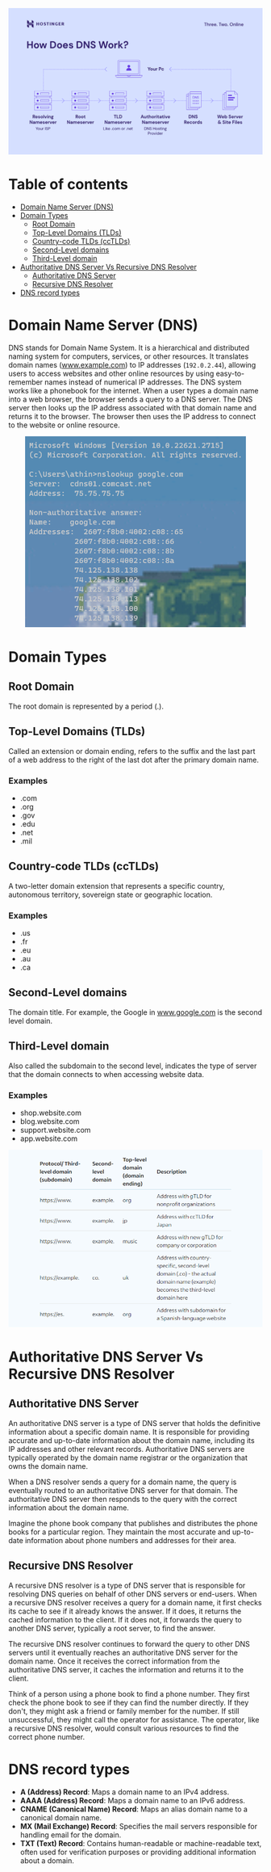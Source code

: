 <p align="center">
  <img src="../007/assets/dns_work.png">
</p>

# Table of contents

- [Domain Name Server (DNS)](#domain-name-server-dns)
- [Domain Types](#domain-types)
  - [Root Domain](#root-domain)
  - [Top-Level Domains (TLDs)](#top-level-domains-tlds)
  - [Country-code TLDs (ccTLDs)](#country-code-tlds-cctlds)
  - [Second-Level domains](#second-level-domains)
  - [Third-Level domain](#third-level-domain)
- [Authoritative DNS Server Vs Recursive DNS Resolver](#authoritative-dns-server-vs-recursive-dns-resolver)
  - [Authoritative DNS Server](#authoritative-dns-server)
  - [Recursive DNS Resolver](#recursive-dns-resolver)
- [DNS record types](#dns-record-types)

#  Domain Name Server (DNS)

DNS stands for Domain Name System. It is a hierarchical and distributed naming system for computers, services, or other resources. It translates domain names (www.example.com) to IP addresses (`192.0.2.44`), allowing users to access websites and other online resources by using easy-to-remember names instead of numerical IP addresses. The DNS system works like a phonebook for the internet. When a user types a domain name into a web browser, the browser sends a query to a DNS server. The DNS server then looks up the IP address associated with that domain name and returns it to the browser. The browser then uses the IP address to connect to the website or online resource.

<p align="center">
  <img src="../007/assets/nslookup.png">
</p>

# Domain Types

## Root Domain

The root domain is represented by a period (.).

## Top-Level Domains (TLDs)

Called an extension or domain ending, refers to the suffix and the last part of a web address to the right of the last dot after the primary domain name. 

### Examples

- .com
- .org
- .gov
- .edu
- .net
- .mil

## Country-code TLDs (ccTLDs)

A two-letter domain extension that represents a specific country, autonomous territory, sovereign state or geographic location. 

### Examples 

- .us
- .fr
- .eu
- .au
- .ca

## Second-Level domains

The domain title. For example, the Google in www.google.com is the second level domain.

## Third-Level domain

Also called the subdomain to the second level, indicates the type of server that the domain connects to when accessing website data.

### Examples

- shop.website.com
- blog.website.com
- support.website.com
- app.website.com

<p align="center">
  <img src="../007/assets/DN.png">
</p>

# Authoritative DNS Server Vs Recursive DNS Resolver

## Authoritative DNS Server

An authoritative DNS server is a type of DNS server that holds the definitive information about a specific domain name. It is responsible for providing accurate and up-to-date information about the domain name, including its IP addresses and other relevant records. Authoritative DNS servers are typically operated by the domain name registrar or the organization that owns the domain name.

When a DNS resolver sends a query for a domain name, the query is eventually routed to an authoritative DNS server for that domain. The authoritative DNS server then responds to the query with the correct information about the domain name.

Imagine the phone book company that publishes and distributes the phone books for a particular region. They maintain the most accurate and up-to-date information about phone numbers and addresses for their area.

## Recursive DNS Resolver

A recursive DNS resolver is a type of DNS server that is responsible for resolving DNS queries on behalf of other DNS servers or end-users. When a recursive DNS resolver receives a query for a domain name, it first checks its cache to see if it already knows the answer. If it does, it returns the cached information to the client. If it does not, it forwards the query to another DNS server, typically a root server, to find the answer.

The recursive DNS resolver continues to forward the query to other DNS servers until it eventually reaches an authoritative DNS server for the domain name. Once it receives the correct information from the authoritative DNS server, it caches the information and returns it to the client.

Think of a person using a phone book to find a phone number. They first check the phone book to see if they can find the number directly. If they don't, they might ask a friend or family member for the number. If still unsuccessful, they might call the operator for assistance. The operator, like a recursive DNS resolver, would consult various resources to find the correct phone number.

# DNS record types

- **A (Address) Record**: Maps a domain name to an IPv4 address.
- **AAAA (Address) Record**: Maps a domain name to an IPv6 address.
- **CNAME (Canonical Name) Record**: Maps an alias domain name to a canonical domain name.
- **MX (Mail Exchange) Record**: Specifies the mail servers responsible for handling email for the domain.
- **TXT (Text) Record**: Contains human-readable or machine-readable text, often used for verification purposes or providing additional information about a domain.